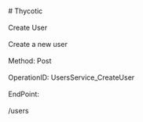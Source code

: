 <br>#     Thycotic</br>
<br>Create User</br>
<br>Create a new user</br>
<br>Method: Post</br>
<br>OperationID: UsersService_CreateUser</br>
<br>EndPoint:</br>
<br>/users</br>
